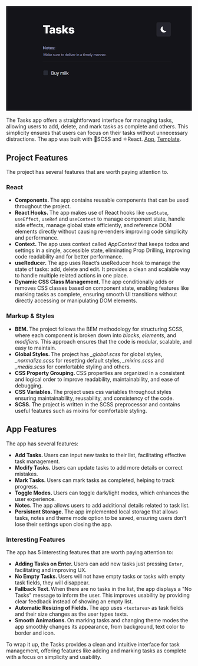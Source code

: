 <img src="assets/app.png" width="600" />

The Tasks app offers a straightforward interface for managing tasks, allowing users to add, delete, and mark tasks as complete and others. This simplicity ensures that users can focus on their tasks without unnecessary distractions. The app was built with 🎨SCSS and ⚛️React. <a href="https://yusuf-youth.github.io/Tasks/">App</a>, <a href="https://www.figma.com/design/wsOmjs3YZUNZnPHo0N36nb/Todo-List-for-Figma-projects-(Community)?node-id=1-230&t=7EC7oTHzV6akIwhA-0">Template</a>. 
<br />

<h2>Project Features</h2>
The project has several features that are worth paying attention to. 
<h3>React</h3>
<ul>
  <li>
    <b>Components. </b> The app contains reusable components that can be used throughout the project.
  </li>
  <li>
    <b>React Hooks. </b> The app makes use of React hooks like <code>useState</code>, <code>useEffect</code>, <code>useRef</code> and <code>useContext</code> to manage component state, handle side effects, manage global state efficiently, and reference DOM elements directly without causing re-renders improving code simplicity and performance.
  </li>
  <li>
    <b>Context. </b> The app uses context called <i>AppContext</i> that keeps todos and settings in a single, accessible state, eliminating Prop Drilling, improving code readability and for better performance.
  </li>
  <li>
    <b>useReducer. </b> The app uses React’s useReducer hook to manage the state of tasks: add, delete and edit. It provides a clean and scalable way to handle multiple related actions in one place.
  </li>
  <li>
    <b>Dynamic CSS Class Management. </b> The app conditionally adds or removes CSS classes based on component state, enabling features like marking tasks as complete, ensuring smooth UI transitions without directly accessing or manipulating DOM elements.
  </li>
</ul>

<h3>Markup & Styles</h3>
<ul>
  <li>
    <b>BEM. </b>The project follows the BEM methodology for structuring SCSS, where each component is broken down into <i>blocks</i>, <i>elements</i>, and <i>modifiers</i>. This approach ensures that the code is modular, scalable, and easy to maintain.
  </li>
  <li>
    <b>Global Styles. </b>The project has <i>_global.scss</i> for global styles, <i>_normalize.scss</i> for resetting default styles, <i>_mixins.scss</i> and <i>_media.scss</i> for comfortable styling and others.
  </li>
  <li>
    <b>CSS Property Grouping. </b> CSS properties are organized in a consistent and logical order to improve readability, maintainability, and ease of debugging.
  </li>
  <li>
    <b>CSS Variables. </b>The project uses css variables throughout styles ensuring maintainability, reusability, and consistency of the code.
  </li>
  <li>
    <b>SCSS. </b>The project is written in the SCSS preprocessor and contains useful features such as mixins for comfortable styling.
  </li>
</ul>

<h2>App Features</h2>
The app has several features:
<ul>
  <li>
    <b>Add Tasks. </b> Users can input new tasks to their list, facilitating effective task management.
  </li>
  <li>
    <b>Modify Tasks. </b> Users can update tasks to add more details or correct mistakes.
  </li>
  <li>
    <b>Mark Tasks. </b> Users can mark tasks as completed, helping to track progress.
  </li>
  <li>
    <b>Toggle Modes. </b> Users can toggle dark/light modes, which enhances the user experience.
  </li>
  <li>
    <b>Notes. </b> The app allows users to add additional details related to task list.
  </li>
  <li>
    <b>Persistent Storage. </b> The app implemented local storage that allows tasks, notes and theme mode option to be saved, ensuring users don't lose their settings upon closing the app.
  </li>
</ul>

<h3>Interesting Features</h3>
The app has 5 interesting features that are worth paying attention to:
<ul>
  <li>
    <b>Adding Tasks on Enter. </b> Users can add new tasks just pressing <code>Enter</code>, facilitating and improving UX.
  </li>
  <li>
    <b>No Empty Tasks. </b> Users will not have empty tasks or tasks with empty task fields, they will disappear.
  </li>
  <li>
    <b>Fallback Text. </b> When there are no tasks in the list, the app displays a "No Tasks" message to inform the user. This improves usability by providing clear feedback instead of showing an empty list.
  </li>
  <li>
    <b>Automatic Resizing of Fields. </b> The app uses <code>&lt;textarea&gt;</code> as task fields and their size changes as the user types texts.
  </li>
  <li>
    <b>Smooth Animations. </b> On marking tasks and changing theme modes the app smoothly changes its appearance, from background, text color to border and icon.
  </li>
</ul>

To wrap it up, the Tasks provides a clean and intuitive interface for task management, offering features like adding and marking tasks as complete with a focus on simplicity and usability.
